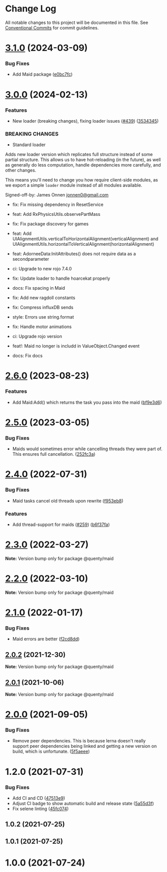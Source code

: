 # Change Log

All notable changes to this project will be documented in this file.
See [Conventional Commits](https://conventionalcommits.org) for commit guidelines.

# [3.1.0](https://github.com/Quenty/NevermoreEngine/compare/@quenty/maid@3.0.0...@quenty/maid@3.1.0) (2024-03-09)


### Bug Fixes

* Add Maid package ([e0bc7fc](https://github.com/Quenty/NevermoreEngine/commit/e0bc7fc47e7981b74f404410f14b539cd1191223))





# [3.0.0](https://github.com/Quenty/NevermoreEngine/compare/@quenty/maid@2.6.0...@quenty/maid@3.0.0) (2024-02-13)


### Features

* New loader (breaking changes), fixing loader issues  ([#439](https://github.com/Quenty/NevermoreEngine/issues/439)) ([3534345](https://github.com/Quenty/NevermoreEngine/commit/353434522918812953bd9f13fece73e27a4d034d))


### BREAKING CHANGES

* Standard loader

Adds new loader version which replicates full structure instead of some partial structure. This allows us to have hot-reloading (in the future), as well as generally do less computation, handle dependencies more carefully, and other changes.

This means you'll need to change you how require client-side modules, as we export a simple `loader` module instead of all modules available.

Signed-off-by: James Onnen <jonnen0@gmail.com>

* fix: Fix missing dependency in ResetService

* feat: Add RxPhysicsUtils.observePartMass

* fix: Fix package discovery for games

* feat: Add UIAlignmentUtils.verticalToHorizontalAlignment(verticalAlignment) and UIAlignmentUtils.horizontalToVerticalAlignment(horizontalAlignment)

* feat: AdorneeData:InitAttributes() does not require data as a  secondparameter

* ci: Upgrade to new rojo 7.4.0

* fix: Update loader to handle hoarcekat properly

* docs: Fix spacing in Maid

* fix: Add new ragdoll constants

* fix: Compress influxDB sends

* style: Errors use string.format

* fix: Handle motor animations

* ci: Upgrade rojo version

* feat!: Maid no longer is includd in ValueObject.Changed event

* docs: Fix docs





# [2.6.0](https://github.com/Quenty/NevermoreEngine/compare/@quenty/maid@2.5.0...@quenty/maid@2.6.0) (2023-08-23)


### Features

* Add Maid:Add() which returns the task you pass into the maid ([bf9e3d6](https://github.com/Quenty/NevermoreEngine/commit/bf9e3d66e5c31ec0dafcc1c9e4142d963d309c65))





# [2.5.0](https://github.com/Quenty/NevermoreEngine/compare/@quenty/maid@2.4.0...@quenty/maid@2.5.0) (2023-03-05)


### Bug Fixes

* Maids would sometimes error while cancelling threads they were part of. This ensures full cancellation. ([252fc3a](https://github.com/Quenty/NevermoreEngine/commit/252fc3a5b097dc1a58a998a261b2c28d367839d4))





# [2.4.0](https://github.com/Quenty/NevermoreEngine/compare/@quenty/maid@2.3.0...@quenty/maid@2.4.0) (2022-07-31)


### Bug Fixes

* Maid tasks cancel old threads upon rewrite ([f953eb8](https://github.com/Quenty/NevermoreEngine/commit/f953eb8650073a3da5b551239c87e8d9391bc858))


### Features

* Add thread-support for maids ([#259](https://github.com/Quenty/NevermoreEngine/issues/259)) ([b6f37fa](https://github.com/Quenty/NevermoreEngine/commit/b6f37fa430dad4c6801510335c62691c4b7b6e3c))





# [2.3.0](https://github.com/Quenty/NevermoreEngine/compare/@quenty/maid@2.2.0...@quenty/maid@2.3.0) (2022-03-27)

**Note:** Version bump only for package @quenty/maid





# [2.2.0](https://github.com/Quenty/NevermoreEngine/compare/@quenty/maid@2.1.0...@quenty/maid@2.2.0) (2022-03-10)

**Note:** Version bump only for package @quenty/maid





# [2.1.0](https://github.com/Quenty/NevermoreEngine/compare/@quenty/maid@2.0.2...@quenty/maid@2.1.0) (2022-01-17)


### Bug Fixes

* Maid errors are better ([f2cd8dd](https://github.com/Quenty/NevermoreEngine/commit/f2cd8dd529aacca133b5d1c773cb19479fc581fe))





## [2.0.2](https://github.com/Quenty/NevermoreEngine/compare/@quenty/maid@2.0.1...@quenty/maid@2.0.2) (2021-12-30)

**Note:** Version bump only for package @quenty/maid





## [2.0.1](https://github.com/Quenty/NevermoreEngine/compare/@quenty/maid@2.0.0...@quenty/maid@2.0.1) (2021-10-06)

**Note:** Version bump only for package @quenty/maid





# [2.0.0](https://github.com/Quenty/NevermoreEngine/compare/@quenty/maid@1.2.0...@quenty/maid@2.0.0) (2021-09-05)


### Bug Fixes

* Remove peer dependencies. This is because lerna doesn't really support peer dependencies being linked and getting a new version on build, which is unfortunate. ([5f5aeee](https://github.com/Quenty/NevermoreEngine/commit/5f5aeeea8de9975435309e53679f0ef7064f9dd0))





# 1.2.0 (2021-07-31)


### Bug Fixes

* Add CI and CD ([47513e9](https://github.com/Quenty/NevermoreEngine/commit/47513e9b568162707534af132396dd8756947dd3))
* Adjust CI badge to show automatic build and release state ([5a55d3f](https://github.com/Quenty/NevermoreEngine/commit/5a55d3f19bf8d66a760d67da9b56ed47fab74656))
* Fix selene linting ([45fc074](https://github.com/Quenty/NevermoreEngine/commit/45fc07489ee59127ac6582689f19a0e87c1e5b5a))



## 1.0.2 (2021-07-25)



## 1.0.1 (2021-07-25)



# 1.0.0 (2021-07-24)
